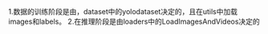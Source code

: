 1.数据的训练阶段是由，dataset中的yolodataset决定的，且在utils中加载images和labels。
2.在推理阶段是由loaders中的LoadImagesAndVideos决定的